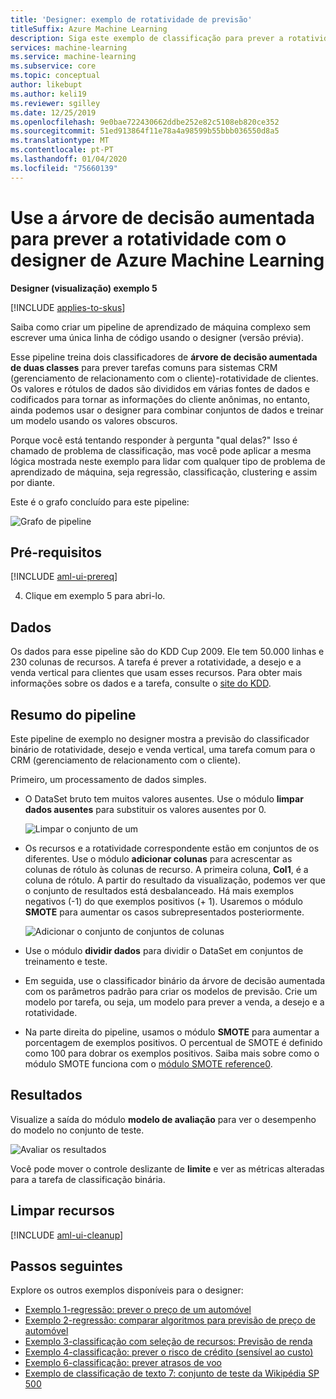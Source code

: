 ```yaml
---
title: 'Designer: exemplo de rotatividade de previsão'
titleSuffix: Azure Machine Learning
description: Siga este exemplo de classificação para prever a rotatividade com Azure Machine Learning designer & árvores de decisão aumentadas.
services: machine-learning
ms.service: machine-learning
ms.subservice: core
ms.topic: conceptual
author: likebupt
ms.author: keli19
ms.reviewer: sgilley
ms.date: 12/25/2019
ms.openlocfilehash: 9e0bae722430662ddbe252e82c5108eb820ce352
ms.sourcegitcommit: 51ed913864f11e78a4a98599b55bbb036550d8a5
ms.translationtype: MT
ms.contentlocale: pt-PT
ms.lasthandoff: 01/04/2020
ms.locfileid: "75660139"
---
```

# <a name="use-boosted-decision-tree-to-predict-churn-with-azure-machine-learning-designer"></a>Use a árvore de decisão aumentada para prever a rotatividade com o designer de Azure Machine Learning

**Designer (visualização) exemplo 5**

[!INCLUDE [applies-to-skus](../../includes/aml-applies-to-enterprise-sku.md)]

Saiba como criar um pipeline de aprendizado de máquina complexo sem escrever uma única linha de código usando o designer (versão prévia).

Esse pipeline treina dois classificadores de **árvore de decisão aumentada de duas classes** para prever tarefas comuns para sistemas CRM (gerenciamento de relacionamento com o cliente)-rotatividade de clientes. Os valores e rótulos de dados são divididos em várias fontes de dados e codificados para tornar as informações do cliente anônimas, no entanto, ainda podemos usar o designer para combinar conjuntos de dados e treinar um modelo usando os valores obscuros.

Porque você está tentando responder à pergunta "qual delas?" Isso é chamado de problema de classificação, mas você pode aplicar a mesma lógica mostrada neste exemplo para lidar com qualquer tipo de problema de aprendizado de máquina, seja regressão, classificação, clustering e assim por diante.

Este é o grafo concluído para este pipeline:

![Grafo de pipeline](./media/how-to-designer-sample-classification-churn/pipeline-graph.png)

## <a name="prerequisites"></a>Pré-requisitos

[!INCLUDE [aml-ui-prereq](../../includes/aml-ui-prereq.md)]

4. Clique em exemplo 5 para abri-lo. 

## <a name="data"></a>Dados

Os dados para esse pipeline são do KDD Cup 2009. Ele tem 50.000 linhas e 230 colunas de recursos. A tarefa é prever a rotatividade, a desejo e a venda vertical para clientes que usam esses recursos. Para obter mais informações sobre os dados e a tarefa, consulte o [site do KDD](https://www.kdd.org/kdd-cup/view/kdd-cup-2009).

## <a name="pipeline-summary"></a>Resumo do pipeline

Este pipeline de exemplo no designer mostra a previsão do classificador binário de rotatividade, desejo e venda vertical, uma tarefa comum para o CRM (gerenciamento de relacionamento com o cliente).

Primeiro, um processamento de dados simples.

- O DataSet bruto tem muitos valores ausentes. Use o módulo **limpar dados ausentes** para substituir os valores ausentes por 0.

    ![Limpar o conjunto de um](media/how-to-designer-sample-classification-churn/sample5-dataset-1225.png)

- Os recursos e a rotatividade correspondente estão em conjuntos de os diferentes. Use o módulo **adicionar colunas** para acrescentar as colunas de rótulo às colunas de recurso. A primeira coluna, **Col1**, é a coluna de rótulo. A partir do resultado da visualização, podemos ver que o conjunto de resultados está desbalanceado. Há mais exemplos negativos (-1) do que exemplos positivos (+ 1). Usaremos o módulo **SMOTE** para aumentar os casos subrepresentados posteriormente.

    ![Adicionar o conjunto de conjuntos de colunas](./media/how-to-designer-sample-classification-churn/sample5-addcol-1225.png)



- Use o módulo **dividir dados** para dividir o DataSet em conjuntos de treinamento e teste.

- Em seguida, use o classificador binário da árvore de decisão aumentada com os parâmetros padrão para criar os modelos de previsão. Crie um modelo por tarefa, ou seja, um modelo para prever a venda, a desejo e a rotatividade.

- Na parte direita do pipeline, usamos o módulo **SMOTE** para aumentar a porcentagem de exemplos positivos. O percentual de SMOTE é definido como 100 para dobrar os exemplos positivos. Saiba mais sobre como o módulo SMOTE funciona com o [módulo SMOTE reference0](algorithm-module-reference/smote.md).

## <a name="results"></a>Resultados

Visualize a saída do módulo **modelo de avaliação** para ver o desempenho do modelo no conjunto de teste. 

![Avaliar os resultados](./media/how-to-designer-sample-classification-churn/sample5-evaluate-1225.png)

 Você pode mover o controle deslizante de **limite** e ver as métricas alteradas para a tarefa de classificação binária. 

## <a name="clean-up-resources"></a>Limpar recursos

[!INCLUDE [aml-ui-cleanup](../../includes/aml-ui-cleanup.md)]

## <a name="next-steps"></a>Passos seguintes

Explore os outros exemplos disponíveis para o designer:

- [Exemplo 1-regressão: prever o preço de um automóvel](how-to-designer-sample-regression-automobile-price-basic.md)
- [Exemplo 2-regressão: comparar algoritmos para previsão de preço de automóvel](how-to-designer-sample-regression-automobile-price-compare-algorithms.md)
- [Exemplo 3-classificação com seleção de recursos: Previsão de renda](how-to-designer-sample-classification-predict-income.md)
- [Exemplo 4-classificação: prever o risco de crédito (sensível ao custo)](how-to-designer-sample-classification-credit-risk-cost-sensitive.md)
- [Exemplo 6-classificação: prever atrasos de voo](how-to-designer-sample-classification-flight-delay.md)
- [Exemplo de classificação de texto 7: conjunto de teste da Wikipédia SP 500](how-to-designer-sample-text-classification.md)
